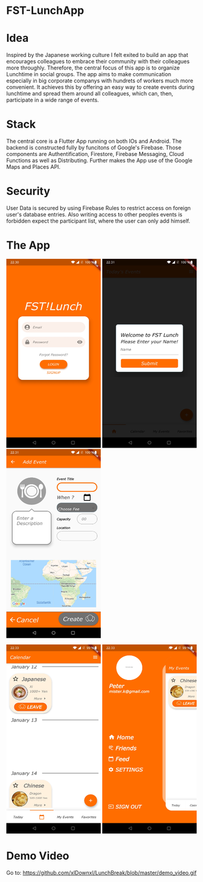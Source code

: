 # FST-LunchApp

# Idea
Inspired by the Japanese working culture I felt exited to build an app that encourages colleagues to embrace their community with their colleagues more throughly. Therefore, the central focus of this app is to organize Lunchtime in social groups. The app aims to make communication especially in big corporate companys with hundrets of workers much more convenient. It achieves this by offering an easy way to create events during lunchtime and spread them around all colleagues, which can, then, participate in a wide range of events.

# Stack
The central core is a Flutter App running on both IOs and Android. The backend is constructed fully by funcitons of Google's Firebase. Those components are Authentification, Firestore, Firebase Messaging, Cloud Functions as well as Distributing. Further makes the App use of the Google Maps and Places API.

# Security
User Data is secured by using Firebase Rules to restrict access on foreign user's database entries. Also writing access to other peoples events is forbidden expect the participant list, where the user can only add himself.

# The App
<img src="https://github.com/xlDownxl/LunchBreak/blob/master/images/Screenshot_20200112-223033.jpg" width="250" height="500"> <img src="https://github.com/xlDownxl/LunchBreak/blob/master/images/Screenshot_20200112-223103.jpg" width="250" height="500"><img src="https://github.com/xlDownxl/LunchBreak/blob/master/images/Screenshot_20200112-223141.jpg" width="250" height="500"> 

<img src="https://github.com/xlDownxl/LunchBreak/blob/master/images/Screenshot_20200112-223309.jpg" width="250" height="500"> <img src="https://github.com/xlDownxl/LunchBreak/blob/master/images/Screenshot_20200112-223333.jpg" width="250" height="500">


# Demo Video
Go to: https://github.com/xlDownxl/LunchBreak/blob/master/demo_video.gif
